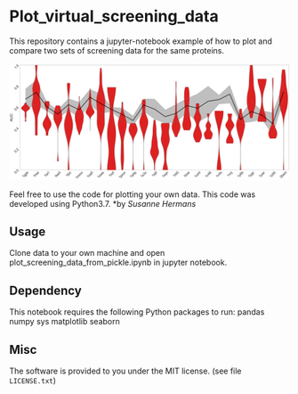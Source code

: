 # Plot_virtual_screening_data

This repository contains a jupyter-notebook example of how to plot and compare two sets of screening data for the same proteins.

![example_rmsf.png](https://github.com/susannehermans/Plot_virtual_screening_data/blob/main/example/violinplot_fittversky.png?raw=true)

Feel free to use the code for plotting your own data. 
This code was developed using Python3.7. 
*by *Susanne Hermans*

## Usage

Clone data to your own machine and open plot_screening_data_from_pickle.ipynb in jupyter notebook.

## Dependency

This notebook requires the following Python packages to run:
  pandas
  numpy
  sys
  matplotlib
  seaborn 

## Misc

The software is provided to you under the MIT license.
(see file `LICENSE.txt`)

